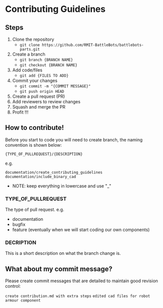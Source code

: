 # Contributing Guidelines

## Steps

1. Clone the repository
   - `git clone https://github.com/RMIT-BattleBots/battlebots-parts.git`
2. Create a branch
   - `git branch {BRANCH NAME}`
   - `git checkout {BRANCH NAME}`
3. Add code/files
   - `git add {FILES TO ADD}`
4. Commit your changes
   - `git commit -m "{COMMIT MESSAGE}"`
   - `git push origin HEAD`
5. Create a pull request (PR)
6. Add reviewers to review changes
7. Squash and merge the PR
8. Profit !!!

## How to contribute!

Before you start to code you will need to create branch, the naming convention is shown below:

`{TYPE_OF_PULLREQUEST}/{DESCRIPTION}`

e.g.

`documentation/create_contributing_guidelines`
`documentation/include_binary_cad`

- NOTE: keep everything in lowercase and use "\_"

### TYPE_OF_PULLREQUEST

The type of pull request.
e.g.

- documentation
- bugfix
- feature (eventually when we will start coding our own components)

### DECRIPTION

This is a short description on what the branch change is.

## What about my commit message?

Please create commit messages that are detailed to maintain good revision control:

`create contribution.md with extra steps`
`edited cad files for robot armour component`
